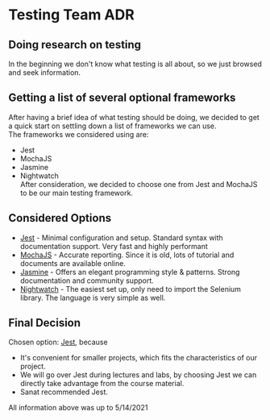 # Testing Team ADR

## Doing research on testing
In the beginning we don't know what testing is all about, so we just browsed and seek information.  

## Getting a list of several optional frameworks
After having a brief idea of what testing should be doing, we decided to get a quick start on settling down a list of frameworks we can use. </br>
The frameworks we considered using are:
 - Jest
 - MochaJS
 - Jasmine
 - Nightwatch</br>
After consideration, we decided to choose one from Jest and MochaJS to be our main testing framework. 

## Considered Options

* [Jest](https://jestjs.io/) - Minimal configuration and setup. Standard syntax with documentation support. Very fast and highly performant
* [MochaJS](https://mochajs.org/) - Accurate reporting. Since it is old, lots of tutorial and documents are available online.
* [Jasmine](https://jasmine.github.io/) - Offers an elegant programming style & patterns. Strong documentation and community support. 
* [Nightwatch](https://nightwatchjs.org/) - The easiest set up, only need to import the Selenium library. The language is very simple as well.


## Final Decision

Chosen option: [Jest](https://jestjs.io/), because

* It's convenient for smaller projects, which fits the characteristics of our project.
* We will go over Jest during lectures and labs, by choosing Jest we can directly take advantage from the course material. 
* Sanat recommended Jest.

All information above was up to 5/14/2021
